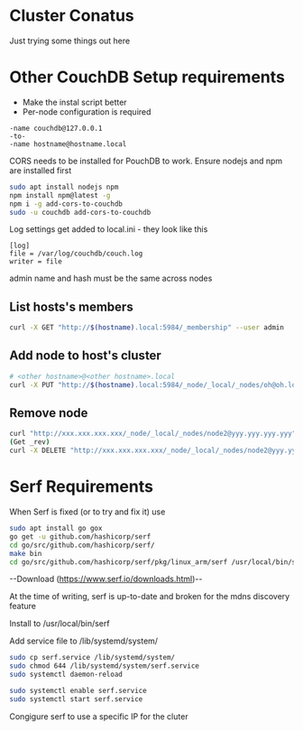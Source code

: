 # Cluster Conatus

Just trying some things out here


# Other CouchDB Setup requirements
- Make the instal script better
- Per-node configuration is required
```
-name couchdb@127.0.0.1
-to-
-name hostname@hostname.local
```

CORS needs to be installed for PouchDB to work. Ensure nodejs and npm are installed first
```sh
sudo apt install nodejs npm
npm install npm@latest -g
npm i -g add-cors-to-couchdb
sudo -u couchdb add-cors-to-couchdb
```

Log settings get added to local.ini - they look like this

```
[log]
file = /var/log/couchdb/couch.log
writer = file
```

admin name and hash must be the same across nodes

## List hosts's members
```sh
curl -X GET "http://$(hostname).local:5984/_membership" --user admin
```


## Add node to host's cluster
```sh
# <other hostname>@<other hostname>.local
curl -X PUT "http://$(hostname).local:5984/_node/_local/_nodes/oh@oh.local" -d {} --user admin
```


## Remove node
```sh
curl "http://xxx.xxx.xxx.xxx/_node/_local/_nodes/node2@yyy.yyy.yyy.yyy"
(Get _rev)
curl -X DELETE "http://xxx.xxx.xxx.xxx/_node/_local/_nodes/node2@yyy.yyy.yyy.yyy?rev=1-967a00dff5e02add41820138abb3284d"
```


# Serf Requirements

When Serf is fixed (or to try and fix it) use
```sh
sudo apt install go gox
go get -u github.com/hashicorp/serf
cd go/src/github.com/hashicorp/serf/
make bin
cd go/src/github.com/hashicorp/serf/pkg/linux_arm/serf /usr/local/bin/serf
```

--Download (https://www.serf.io/downloads.html)--

At the time of writing, serf is up-to-date and broken for the mdns discovery feature

Install to /usr/local/bin/serf

Add service file to /lib/systemd/system/
```sh
sudo cp serf.service /lib/systemd/system/
sudo chmod 644 /lib/systemd/system/serf.service
sudo systemctl daemon-reload

sudo systemctl enable serf.service
sudo systemctl start serf.service
```

Congigure serf to use a specific IP for the cluter
